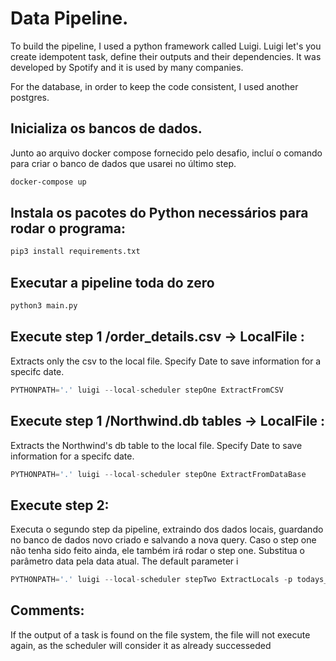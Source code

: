 # Data Pipeline.

To build the pipeline, I used a python framework called Luigi. Luigi let's you create idempotent task, define their outputs and their dependencies. It was developed by Spotify and it is used by many companies. 

For the database, in order to keep the code consistent, I used another postgres.

## Inicializa os bancos de dados.

Junto ao arquivo docker compose fornecido pelo desafio, incluí o comando para criar o banco de dados que usarei no último step.

```bash
docker-compose up
```

## Instala os pacotes do Python necessários para rodar o programa:

```bash
pip3 install requirements.txt
```

## Executar a pipeline toda do zero

```bash
python3 main.py
```

## Execute step 1 /order_details.csv -> LocalFile :

Extracts only the csv to the local file. Specify Date to save information for a specifc date.

```python
PYTHONPATH='.' luigi --local-scheduler stepOne ExtractFromCSV
```

## Execute step 1 /Northwind.db tables -> LocalFile :

Extracts the Northwind's db table to the local file. Specify Date to save information for a specifc date.

```python
PYTHONPATH='.' luigi --local-scheduler stepOne ExtractFromDataBase
```

## Execute step 2:

Executa o segundo step da pipeline, extraindo dos dados locais, guardando no banco de dados novo criado e salvando a nova query. Caso o step one não tenha sido feito ainda, ele também irá rodar o step one. Substitua o parâmetro data pela data atual. The default parameter i

```python
PYTHONPATH='.' luigi --local-scheduler stepTwo ExtractLocals -p todays_date.
```

## Comments:
If the output of a task is found on the file system, the file will not execute again, as the scheduler will consider it as already successeded